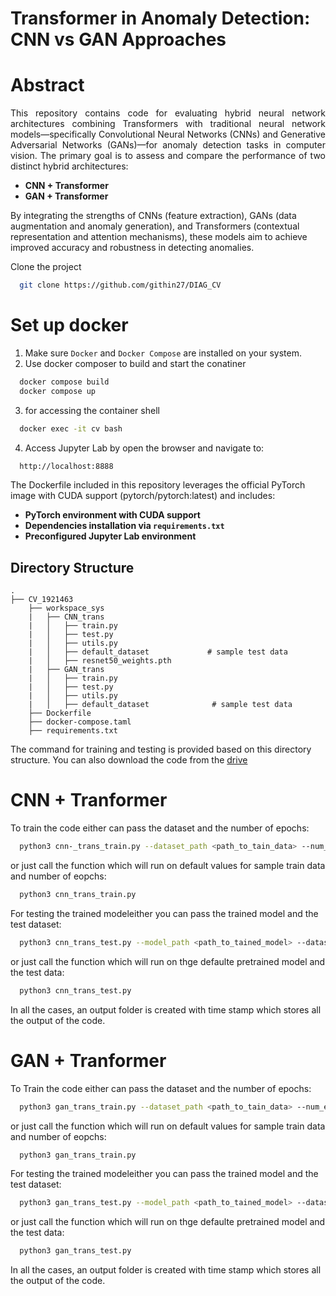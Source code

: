 # Transformer in Anomaly Detection: CNN vs GAN Approaches


# Abstract

<p style="text-align: justify;">
This repository contains code for evaluating hybrid neural network architectures combining Transformers with traditional neural network models—specifically Convolutional Neural Networks (CNNs) and Generative Adversarial Networks (GANs)—for anomaly detection tasks in computer vision.
The primary goal is to assess and compare the performance of two distinct hybrid architectures:

- **CNN + Transformer**
- **GAN + Transformer**

By integrating the strengths of CNNs (feature extraction), GANs (data augmentation and anomaly generation), and Transformers (contextual representation and attention mechanisms), these models aim to achieve improved accuracy and robustness in detecting anomalies.
</p>

Clone the project

```bash
  git clone https://github.com/githin27/DIAG_CV
```

# Set up docker
1. Make sure `Docker` and `Docker Compose` are installed on your system. 
2. Use docker composer to build and start the conatiner
  ```bash
    docker compose build
    docker compose up
  ```
3. for accessing the container shell 
  ```bash
    docker exec -it cv bash
  ```
4. Access Jupyter Lab by open the browser and navigate to:
  ```bash
    http://localhost:8888
  ```
The Dockerfile included in this repository leverages the official PyTorch image with CUDA support (pytorch/pytorch:latest) and includes:

- **PyTorch environment with CUDA support**
- **Dependencies installation via `requirements.txt`**
- **Preconfigured Jupyter Lab environment**


## Directory Structure

```
.
├── CV_1921463
    ├── workspace_sys
    |   ├── CNN_trans
    |   │   ├── train.py
    |   │   ├── test.py
    |   │   ├── utils.py
    |   │   ├── default_dataset             # sample test data
    |   │   ├── resnet50_weights.pth
    |   ├── GAN_trans
    |   │   ├── train.py
    |   │   ├── test.py
    |   │   ├── utils.py
    |   │   ├── default_dataset              # sample test data
    ├── Dockerfile
    ├── docker-compose.taml
    ├── requirements.txt

```
The command for training and testing is provided based on this directory structure. You can also download the code from the [drive]([your-google-drive-folder-link](https://drive.google.com/drive/folders/1Lhkgff7GuEAv9HrDBuoQIU60Dlga_usQ?usp=sharing))
# CNN + Tranformer
To train the code either can pass the dataset and the number of epochs:
```bash
  python3 cnn-_trans_train.py --dataset_path <path_to_tain_data> --num_epochs <num_of_epochs>
```
or just call the function which will run on default values for sample train data and number of eopchs:
```bash
  python3 cnn_trans_train.py 
```
For testing the trained modeleither you can pass the trained model and the test dataset:
```bash
  python3 cnn_trans_test.py --model_path <path_to_tained_model> --dataset_path <path_to_tain_data>
```
or just call the function which will run on thge defaulte pretrained model and the test data:

```bash
  python3 cnn_trans_test.py 
```
In all the cases, an output folder is created with time stamp which stores all the output of the code.

# GAN + Tranformer
To Train the code either can pass the dataset and the number of epochs:
```bash
  python3 gan_trans_train.py --dataset_path <path_to_tain_data> --num_epochs <num_of_epochs>
```
or just call the function which will run on default values for sample train data and number of eopchs:
```bash
  python3 gan_trans_train.py 
```
For testing the trained modeleither you can pass the trained model and the test dataset:
```bash
  python3 gan_trans_test.py --model_path <path_to_tained_model> --dataset_path <path_to_tain_data>
```
or just call the function which will run on thge defaulte pretrained model and the test data:

```bash
  python3 gan_trans_test.py 
```
In all the cases, an output folder is created with time stamp which stores all the output of the code.





